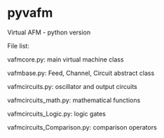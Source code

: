 pyvafm
======

Virtual AFM - python version


File list:


vafmcore.py: main virtual machine class


vafmbase.py: Feed, Channel, Circuit abstract class


vafmcircuits.py: oscillator and output circuits


vafmcircuits_math.py: mathematical functions

vafmcircuits_Logic.py: logic gates

vafmcircuits_Comparison.py: comparison operators
